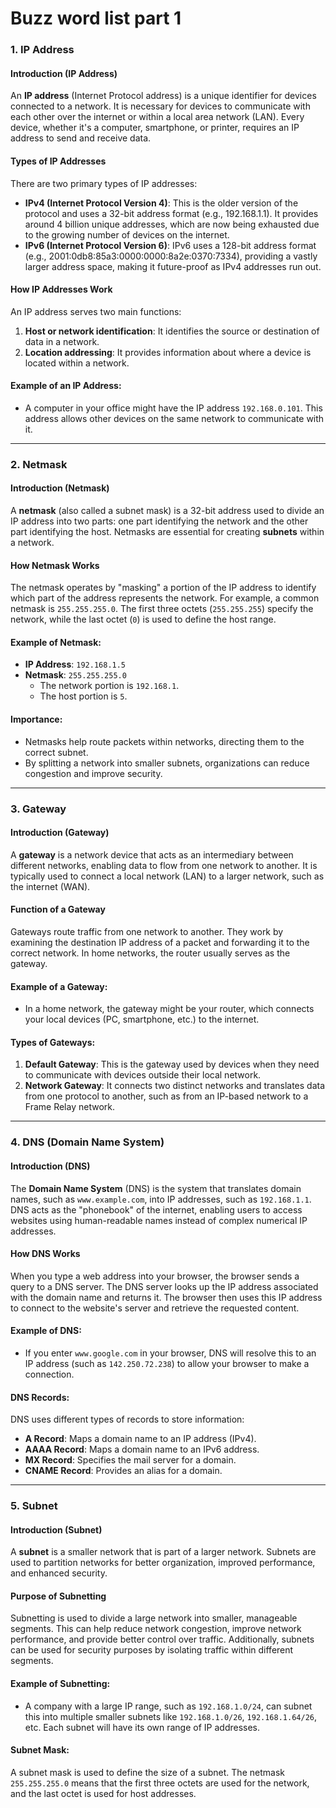 # Buzz word list part 1

<include from="_ai.md" element-id="disclaimer" />

### 1. IP Address

#### Introduction (IP Address)
An **IP address** (Internet Protocol address) is a unique identifier for devices connected to a network. It is necessary for devices to communicate with each other over the internet or within a local area network (LAN). Every device, whether it's a computer, smartphone, or printer, requires an IP address to send and receive data.

#### Types of IP Addresses
There are two primary types of IP addresses:
- **IPv4 (Internet Protocol Version 4)**: This is the older version of the protocol and uses a 32-bit address format (e.g., 192.168.1.1). It provides around 4 billion unique addresses, which are now being exhausted due to the growing number of devices on the internet.
- **IPv6 (Internet Protocol Version 6)**: IPv6 uses a 128-bit address format (e.g., 2001:0db8:85a3:0000:0000:8a2e:0370:7334), providing a vastly larger address space, making it future-proof as IPv4 addresses run out.

#### How IP Addresses Work
An IP address serves two main functions:
1. **Host or network identification**: It identifies the source or destination of data in a network.
2. **Location addressing**: It provides information about where a device is located within a network.

#### Example of an IP Address:
- A computer in your office might have the IP address `192.168.0.101`. This address allows other devices on the same network to communicate with it.

---

### 2. Netmask

#### Introduction (Netmask)
A **netmask** (also called a subnet mask) is a 32-bit address used to divide an IP address into two parts: one part identifying the network and the other part identifying the host. Netmasks are essential for creating **subnets** within a network.

#### How Netmask Works
The netmask operates by "masking" a portion of the IP address to identify which part of the address represents the network. For example, a common netmask is `255.255.255.0`. The first three octets (`255.255.255`) specify the network, while the last octet (`0`) is used to define the host range.

#### Example of Netmask:
- **IP Address**: `192.168.1.5`
- **Netmask**: `255.255.255.0`
    - The network portion is `192.168.1`.
    - The host portion is `5`.

#### Importance:
- Netmasks help route packets within networks, directing them to the correct subnet.
- By splitting a network into smaller subnets, organizations can reduce congestion and improve security.

---

### 3. Gateway

#### Introduction (Gateway)
A **gateway** is a network device that acts as an intermediary between different networks, enabling data to flow from one network to another. It is typically used to connect a local network (LAN) to a larger network, such as the internet (WAN).

#### Function of a Gateway
Gateways route traffic from one network to another. They work by examining the destination IP address of a packet and forwarding it to the correct network. In home networks, the router usually serves as the gateway.

#### Example of a Gateway:
- In a home network, the gateway might be your router, which connects your local devices (PC, smartphone, etc.) to the internet.

#### Types of Gateways:
1. **Default Gateway**: This is the gateway used by devices when they need to communicate with devices outside their local network.
2. **Network Gateway**: It connects two distinct networks and translates data from one protocol to another, such as from an IP-based network to a Frame Relay network.

---

### 4. DNS (Domain Name System)

#### Introduction (DNS)
The **Domain Name System** (DNS) is the system that translates domain names, such as `www.example.com`, into IP addresses, such as `192.168.1.1`. DNS acts as the "phonebook" of the internet, enabling users to access websites using human-readable names instead of complex numerical IP addresses.

#### How DNS Works
When you type a web address into your browser, the browser sends a query to a DNS server. The DNS server looks up the IP address associated with the domain name and returns it. The browser then uses this IP address to connect to the website's server and retrieve the requested content.

#### Example of DNS:
- If you enter `www.google.com` in your browser, DNS will resolve this to an IP address (such as `142.250.72.238`) to allow your browser to make a connection.

#### DNS Records:
DNS uses different types of records to store information:
- **A Record**: Maps a domain name to an IP address (IPv4).
- **AAAA Record**: Maps a domain name to an IPv6 address.
- **MX Record**: Specifies the mail server for a domain.
- **CNAME Record**: Provides an alias for a domain.

---

### 5. Subnet

#### Introduction (Subnet)
A **subnet** is a smaller network that is part of a larger network. Subnets are used to partition networks for better organization, improved performance, and enhanced security.

#### Purpose of Subnetting
Subnetting is used to divide a large network into smaller, manageable segments. This can help reduce network congestion, improve network performance, and provide better control over traffic. Additionally, subnets can be used for security purposes by isolating traffic within different segments.

#### Example of Subnetting:
- A company with a large IP range, such as `192.168.1.0/24`, can subnet this into multiple smaller subnets like `192.168.1.0/26`, `192.168.1.64/26`, etc. Each subnet will have its own range of IP addresses.

#### Subnet Mask:
A subnet mask is used to define the size of a subnet. The netmask `255.255.255.0` means that the first three octets are used for the network, and the last octet is used for host addresses.


